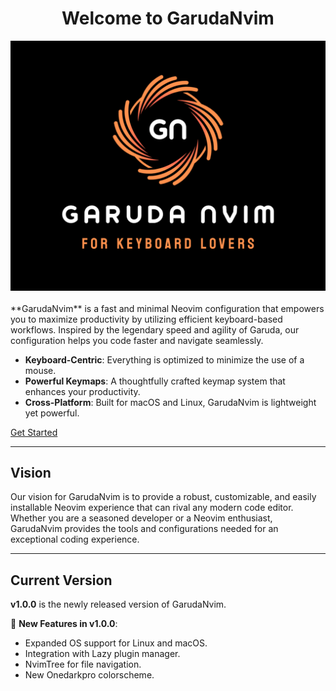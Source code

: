 <div align="center">
  <h1>Welcome to GarudaNvim</h1>    
  <img
    alt="GarudaNvim"
    src="assets/GarudaNvim.png"
  >
</div>
</br>
**GarudaNvim** is a fast and minimal Neovim configuration that empowers you to maximize productivity by utilizing efficient keyboard-based workflows. Inspired by the legendary speed and agility of Garuda, our configuration helps you code faster and navigate seamlessly.

- **Keyboard-Centric**: Everything is optimized to minimize the use of a mouse.
- **Powerful Keymaps**: A thoughtfully crafted keymap system that enhances your productivity.
- **Cross-Platform**: Built for macOS and Linux, GarudaNvim is lightweight yet powerful.

[Get Started](installation.md)

---

## Vision

Our vision for GarudaNvim is to provide a robust, customizable, and easily installable Neovim experience that can rival any modern code editor. Whether you are a seasoned developer or a Neovim enthusiast, GarudaNvim provides the tools and configurations needed for an exceptional coding experience.

---

## Current Version 

**v1.0.0** is the newly released version of GarudaNvim.

🚀 **New Features in v1.0.0**:
- Expanded OS support for Linux and macOS.
- Integration with Lazy plugin manager.
- NvimTree for file navigation.
- New Onedarkpro colorscheme.
